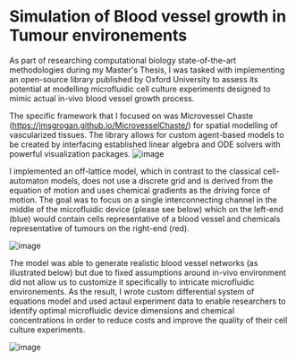 # Simulation of Blood vessel growth in Tumour environements
As part of researching computational biology state-of-the-art methodologies during my Master's Thesis, I was tasked with implementing an open-source library published by Oxford University to assess its potential at modelling microfluidic cell culture experiments designed to mimic actual in-vivo blood vessel growth process.

The specific framework that I focused on was Microvessel Chaste (https://jmsgrogan.github.io/MicrovesselChaste/) for spatial modelling of vascularized tissues. The library allows for custom agent-based models to be created by interfacing established linear algebra and ODE solvers with powerful visualization packages. 
![image](https://user-images.githubusercontent.com/26292532/119268967-45437e00-bbc3-11eb-9e31-78975cbcbea6.png)

I implemented an off-lattice model, which in contrast to the classical cell-automaton models, does not use a discrete grid and is derived from the equation of motion and uses chemical gradients as the driving force of motion. The goal was to focus on a single interconnecting channel in the middle of the microfluidic device (please see below) which on the left-end (blue) would contain cells representative of a blood vessel and chemicals representative of tumours on the right-end (red).

![image](https://user-images.githubusercontent.com/26292532/119289760-2e2f7b00-bc19-11eb-82a9-f11bd608befb.png)

The model was able to generate realistic blood vessel networks (as illustrated below) but due to fixed assumptions around in-vivo environment did not allow us to customize it specifically to intricate microfluidic environements. As the result, I wrote custom differential system of equations model and used actaul experiment data to enable researchers to identify optimal microfluidic device dimensions and chemical concentrations in order to reduce costs and improve the quality of their cell culture experiments.

![image](https://user-images.githubusercontent.com/26292532/119268974-52606d00-bbc3-11eb-8f9a-74629cae8df8.png)
